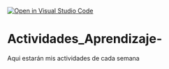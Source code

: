 [![Open in Visual Studio Code](https://classroom.github.com/assets/open-in-vscode-c66648af7eb3fe8bc4f294546bfd86ef473780cde1dea487d3c4ff354943c9ae.svg)](https://classroom.github.com/online_ide?assignment_repo_id=8560861&assignment_repo_type=AssignmentRepo)
# Actividades_Aprendizaje-
Aqui estarán mis actividades de cada semana
